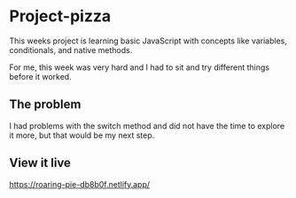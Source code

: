# Project-pizza

This weeks project is learning basic JavaScript with concepts like variables, conditionals, and native methods.

For me, this week was very hard and I had to sit and try different things before it worked. 

## The problem

I had problems with the switch method and did not have the time to explore it more, but that would be my next step.

## View it live

https://roaring-pie-db8b0f.netlify.app/
